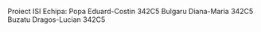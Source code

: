 Proiect ISI
Echipa:
    Popa Eduard-Costin 342C5
    Bulgaru Diana-Maria 342C5
    Buzatu Dragos-Lucian 342C5
